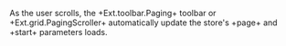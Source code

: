 As the user scrolls, the +Ext.toolbar.Paging+ toolbar or +Ext.grid.PagingScroller+
automatically update the store's +page+ 
and +start+ parameters loads. 
